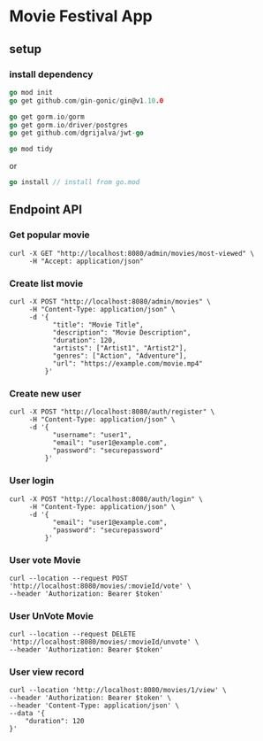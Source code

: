 # Movie Festival App

## setup
### install dependency

```go
go mod init
go get github.com/gin-gonic/gin@v1.10.0

go get gorm.io/gorm
go get gorm.io/driver/postgres
go get github.com/dgrijalva/jwt-go

go mod tidy
```
or
```go
go install // install from go.mod
```

## Endpoint API
### Get popular movie
```shell
curl -X GET "http://localhost:8080/admin/movies/most-viewed" \
     -H "Accept: application/json"
```

### Create list movie
```shell
curl -X POST "http://localhost:8080/admin/movies" \
     -H "Content-Type: application/json" \
     -d '{
           "title": "Movie Title",
           "description": "Movie Description",
           "duration": 120,
           "artists": ["Artist1", "Artist2"],
           "genres": ["Action", "Adventure"],
           "url": "https://example.com/movie.mp4"
         }'
```

### Create new user
```shell
curl -X POST "http://localhost:8080/auth/register" \
     -H "Content-Type: application/json" \
     -d '{
           "username": "user1", 
           "email": "user1@example.com",
           "password": "securepassword"
         }'
```

### User login
```shell
curl -X POST "http://localhost:8080/auth/login" \
     -H "Content-Type: application/json" \
     -d '{
           "email": "user1@example.com",
           "password": "securepassword"
         }'
```

### User vote Movie
```shell
curl --location --request POST 'http://localhost:8080/movies/:movieId/vote' \
--header 'Authorization: Bearer $token'
```

### User UnVote Movie
```shell
curl --location --request DELETE 'http://localhost:8080/movies/:movieId/unvote' \
--header 'Authorization: Bearer $token'
```

### User view record
```shell
curl --location 'http://localhost:8080/movies/1/view' \
--header 'Authorization: Bearer $token' \
--header 'Content-Type: application/json' \
--data '{
    "duration": 120
}'
```
